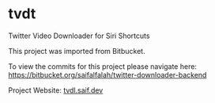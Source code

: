 # tvdt

Twitter Video Downloader for Siri Shortcuts

This project was imported from Bitbucket.

To view the commits for this project please navigate here: https://bitbucket.org/saifalfalah/twitter-downloader-backend

Project Website: [tvdl.saif.dev](https://tvdl.saif.dev)
